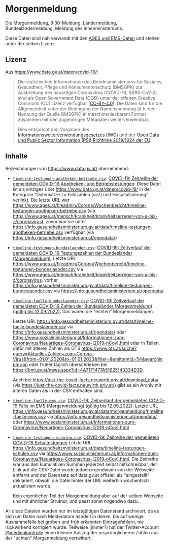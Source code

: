 # Morgenmeldung

Die Morgenmeldung, 9:30-Meldung, Ländermeldung, Bundesländermeldung, Meldung
des Innenministeriums.

Diese Daten sind nah verwandt mit den [AGES und EMS-Daten](ages-und-ems.md) und
stehen unter der selben Lizenz.

## Lizenz

Aus <https://www.data.gv.at/daten/covid-19/>:

> Die statistischen Informationen des Bundesministeriums für Soziales, Gesundheit, Pflege und Konsumentenschutz (BMSGPK) zur Ausbreitung des neuartigen Coronavirus (COVID-19, SARS-CoV-2) sind als Open Government Data (OGD) unter der offenen Creative Commons (CC) Lizenz verfügbar ([CC-BY-4.0](https://creativecommons.org/licenses/by/4.0/deed.de)). Die Daten sind für die Allgemeinheit unter der Bedingung der Namensnennung (d.h. der Nennung der Quelle BMSGPK) in maschinenlesbarem Format zusammen mit den zugehörigen Metadaten weiterverwendbar.
>
> Dies entspricht den Vorgaben des [Informationsweiterverwendungsgesetzes (IWG)](https://www.ris.bka.gv.at/GeltendeFassung.wxe?Abfrage=Bundesnormen&Gesetzesnummer=20004375) und der [Open Data und Public Sector Information (PSI) Richtlinie 2019/1024 der EU](https://eur-lex.europa.eu/eli/dir/2019/1024/oj?eliuri=eli:dir:2019:1024:oj).

## Inhalte

Bezeichnungen von <https://www.data.gv.at/> übernehmend:

* [`timeline-testungen-apotheken-betriebe.csv`](/data/covid/morgenmeldung/timeline-testungen-apotheken-betriebe.csv):
  [COVID-19: Zeitreihe der gemeldeten COVID-19 Apotheken- und Betriebstestungen](https://www.data.gv.at/katalog/dataset/76a266e7-752e-4979-a415-78a663c9cf53):
  Diese Datei ist als einziges über <https://www.data.gv.at/daten/covid-19/> in der Kategorie "Datensätze zu Fahlzahlen \[sic!] und Hospitalisierung" verlinkt.
  Die letzte URL war <https://www.ages.at/fileadmin/Corona/Wochenbericht/timeline-testungen-apotheken-betriebe.csv> (via <https://www.ages.at/mensch/krankheit/krankheitserreger-von-a-bis-z/coronavirus>), zuvor war sie unter <https://info.gesundheitsministerium.gv.at/data/timeline-testungen-apotheken-betriebe.csv>
  verfügbar (via <https://info.gesundheitsministerium.at/opendata/>)
* [`timeline-testungen-bundeslaender.csv`](/data/covid/morgenmeldung/timeline-testungen-bundeslaender.csv):
  [COVID-19: Zeitverlauf der gemeldeten COVID-19 Testungszahlen der Bundesländer (Morgenmeldung)](https://www.data.gv.at/katalog/dataset/ca7c9b6f-ac7d-4918-8804-edd0942c5dd2).
  Letzte URL <https://www.ages.at/fileadmin/Corona/Wochenbericht/timeline-testungen-bundeslaender.csv>
  via <https://www.ages.at/mensch/krankheit/krankheitserreger-von-a-bis-z/coronavirus>,
  vorher <https://info.gesundheitsministerium.gv.at/data/timeline-testungen-bundeslaender.csv>
  via <https://info.gesundheitsministerium.at/opendata/>.
* [`timeline-faelle-bundeslaender.csv`](/data/covid/morgenmeldung/timeline-faelle-bundeslaender.csv):
  [COVID-19: Zeitverlauf der gemeldeten COVID-19 Zahlen der Bundesländer (Morgenmeldung) (gültig bis 12.09.2022)](https://www.data.gv.at/katalog/dataset/covid-19-zeitverlauf-der-gemeldeten-covid-19-zahlen-der-bundeslander-morgenmeldung):
  Das waren die "echten" Morgenmeldungen.

  Letzte URL <https://info.gesundheitsministerium.gv.at/data/timeline-faelle-bundeslaender.csv>
  via <https://info.gesundheitsministerium.at/opendata/>
  oder <https://www.sozialministerium.at/Informationen-zum-Coronavirus/Neuartiges-Coronavirus-(2019-nCov).html>
  oder in Teilen, dafür mit älteren Zahlen als OTS
  <https://www.ots.at/suche?query=Aktuelle+Zahlen+zum+Corona-Virus&from=01.01.2020&to=01.01.2023&filter=&emittentid=54&searchinpm=on>
  oder früher täglich überschrieben bei <https://bmi.gv.at/news.aspx?id=4A7171477A51625143334D3D>.

  Auch bei <https://just-the-covid-facts.neuwirth.priv.at/download_data/>
  (via https://just-the-covid-facts.neuwirth.priv.at/) gibt es ein Archiv mit
  älteren Daten als in der CSV enthalten sind.
* [`timeline-faelle-ems.csv`](/data/covid/morgenmeldung/timeline-faelle-ems.csv):
  [COVID-19: Zeitverlauf der gemeldeten COVID-19 Fälle im EMS (Morgenmeldung) (gültig bis 12.09.2022)](https://www.data.gv.at/katalog/dataset/9723b0c6-48f4-418a-b301-e717b6d98c92):
  Letzte URL <https://info.gesundheitsministerium.gv.at/data/morgenmeldung/timeline-faelle-ems.csv>
  via <https://info.gesundheitsministerium.at/opendata/>
  oder <https://www.sozialministerium.at/Informationen-zum-Coronavirus/Neuartiges-Coronavirus-(2019-nCov).html>
* [`timeline-testungen-schulen.csv`](/data/covid/morgenmeldung/timeline-testungen-schulen.csv):
  [COVID-19: Zeitreihe der gemeldeten COVID-19 Schultestungen](https://www.data.gv.at/katalog/dataset/01e8bfdf-9688-44eb-b851-40b61c4785bd)
  Letzte URL <https://info.gesundheitsministerium.at/data/timeline-testungen-schulen.csv>
  via <https://www.sozialministerium.at/Informationen-zum-Coronavirus/Neuartiges-Coronavirus-(2019-nCov).html>.
  Die Zeitreihe war aus den kumulativen Summen jederzeit selbst mitschreibbar,
  der Link auf die CSV-Datei wurde jedoch irgendwann von der Webseite entfernt
  und der Datensatz auf data.gv.at offiziell als "eingestellt" deklariert,
  obwohl die Datei hinter der URL weiterhin wöchentlich aktualisiert wurde.

  Kein eigentlicher Teil der Morgenmeldung aber auf der selben Webseite
  und mit ähnlicher Struktur, und passt sonst nirgendwo dazu.

All diese Dateien wurden nur im letztgültigen Datenstand archiviert, da es sich
um Daten nach Meldedatum handelt in denen, bis auf wenige Ausnahmefälle bei
groben und früh erkannten Eintragefehlern, nie rückwirkend korrigiert wurde.
Teilweise (immer?) hat der Twitter-Account
[@medienkontrolle](https://twitter.com/medienkontrolle) einen kleinen
Auszug der ursprünglicheren Zahlen aus der "echten" Morgenmeldung vertwittert.
